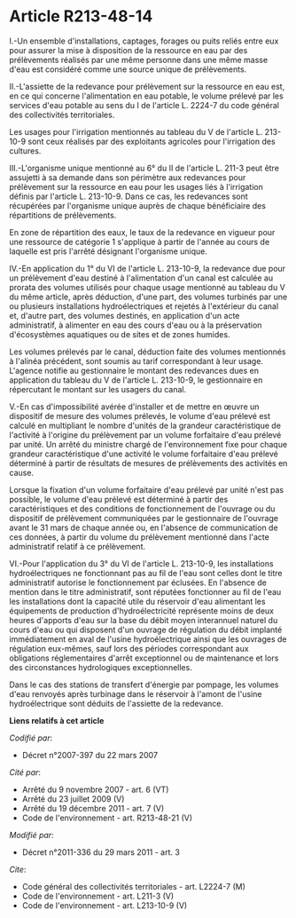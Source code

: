 # Article R213-48-14

I.-Un ensemble d'installations, captages, forages ou puits reliés entre eux pour assurer la mise à disposition de la
ressource en eau par des prélèvements réalisés par une même personne dans une même masse d'eau est considéré comme une source
unique de prélèvements. 

II.-L'assiette de la redevance pour prélèvement sur la ressource en eau est, en ce qui concerne l'alimentation en eau
potable, le volume prélevé par les services d'eau potable au sens du I de l'article L. 2224-7 du code général des
collectivités territoriales. 

Les usages pour l'irrigation mentionnés au tableau du V de l'article L. 213-10-9 sont ceux réalisés par des exploitants
agricoles pour l'irrigation des cultures. 

III.-L'organisme unique mentionné au 6° du II de l'article L. 211-3 peut être assujetti à sa demande dans son périmètre aux
redevances pour prélèvement sur la ressource en eau pour les usages liés à l'irrigation définis par l'article L. 213-10-9.
Dans ce cas, les redevances sont récupérées par l'organisme unique auprès de chaque bénéficiaire des répartitions de
prélèvements. 

En zone de répartition des eaux, le taux de la redevance en vigueur pour une ressource de catégorie 1 s'applique à partir de
l'année au cours de laquelle est pris l'arrêté désignant l'organisme unique. 

IV.-En application du 1° du VI de l'article L. 213-10-9, la redevance due pour un prélèvement d'eau destiné à l'alimentation
d'un canal est calculée au prorata des volumes utilisés pour chaque usage mentionné au tableau du V du même article, après
déduction, d'une part, des volumes turbinés par une ou plusieurs installations hydroélectriques et rejetés à l'extérieur du
canal et, d'autre part, des volumes destinés, en application d'un acte administratif, à alimenter en eau des cours d'eau ou à
la préservation d'écosystèmes aquatiques ou de sites et de zones humides. 

Les volumes prélevés par le canal, déduction faite des volumes mentionnés à l'alinéa précédent, sont soumis au tarif
correspondant à leur usage. L'agence notifie au gestionnaire le montant des redevances dues en application du tableau du V de
l'article L. 213-10-9, le gestionnaire en répercutant le montant sur les usagers du canal. 

V.-En cas d'impossibilité avérée d'installer et de mettre en œuvre un dispositif de mesure des volumes prélevés, le volume
d'eau prélevé est calculé en multipliant le nombre d'unités de la grandeur caractéristique de l'activité à l'origine du
prélèvement par un volume forfaitaire d'eau prélevé par unité. Un arrêté du ministre chargé de l'environnement fixe pour
chaque grandeur caractéristique d'une activité le volume forfaitaire d'eau prélevé déterminé à partir de résultats de mesures
de prélèvements des activités en cause. 

Lorsque la fixation d'un volume forfaitaire d'eau prélevé par unité n'est pas possible, le volume d'eau prélevé est déterminé
à partir des caractéristiques et des conditions de fonctionnement de l'ouvrage ou du dispositif de prélèvement communiquées
par le gestionnaire de l'ouvrage avant le 31 mars de chaque année ou, en l'absence de communication de ces données, à partir
du volume du prélèvement mentionné dans l'acte administratif relatif à ce prélèvement. 

VI.-Pour l'application du 3° du VI de l'article L. 213-10-9, les installations hydroélectriques ne fonctionnant pas au fil de
l'eau sont celles dont le titre administratif autorise le fonctionnement par éclusées. En l'absence de mention dans le titre
administratif, sont réputées fonctionner au fil de l'eau les installations dont la capacité utile du réservoir d'eau
alimentant les équipements de production d'hydroélectricité représente moins de deux heures d'apports d'eau sur la base du
débit moyen interannuel naturel du cours d'eau ou qui disposent d'un ouvrage de régulation du débit implanté immédiatement en
aval de l'usine hydroélectrique ainsi que les ouvrages de régulation eux-mêmes, sauf lors des périodes correspondant aux
obligations réglementaires d'arrêt exceptionnel ou de maintenance et lors des circonstances hydrologiques exceptionnelles. 

Dans le cas des stations de transfert d'énergie par pompage, les volumes d'eau renvoyés après turbinage dans le réservoir à
l'amont de l'usine hydroélectrique sont déduits de l'assiette de la redevance.

**Liens relatifs à cet article**

_Codifié par_:

  - Décret n°2007-397 du 22 mars 2007

_Cité par_:

  - Arrêté du 9 novembre 2007 - art. 6 (VT)
  - Arrêté du 23 juillet 2009 (V)
  - Arrêté du 19 décembre 2011 - art. 7 (V)
  - Code de l'environnement - art. R213-48-21 (V)

_Modifié par_:

  - Décret n°2011-336 du 29 mars 2011 - art. 3

_Cite_:

  - Code général des collectivités territoriales - art. L2224-7 (M)
  - Code de l'environnement - art. L211-3 (V)
  - Code de l'environnement - art. L213-10-9 (V)
